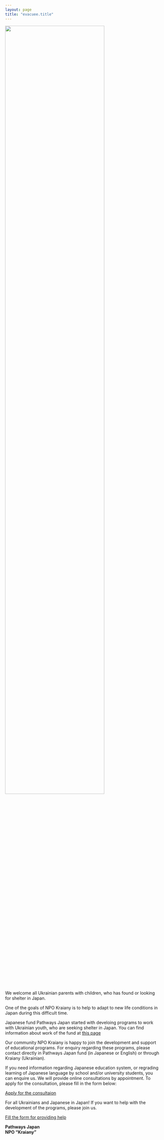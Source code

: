 ```yaml
---
layout: page
title: "evacuee.title"
---
```


<img src="/assets/images/ukraine-japan-logo-1200x715.png" width="80%">

We welcome all Ukrainian parents with children, who has found or looking
for shelter in Japan.

One of the goals of NPO Kraiany is to help to adapt to new life
conditions in Japan during this difficult time.

Japanese fund Pathways Japan started with develoing programs to work
with Ukrainian youth, who are seeking shelter in Japan. You can find
information about work of the fund at [this page](https://pathways-j.org/newstopics)

Our community NPO Kraiany is happy to join the development and support
of educational programs. For enquiry regarding these programs, please
contact directly in Pathways Japan fund (in Japanese or English) or
through Kraiany (Ukrainian).

If you need information regarding Japanese education system, or
regrading learning of Japanese language by school and/or university
students, you can enquire us. We will provide online consultations by
appointment. To apply for the consultation, please fill in the form
below:


  <a
  href="https://docs.google.com/forms/d/1b3phT242xZrFsYDFWFxYatslbzmtlMEy0NRhbMI-pPg/formrestricted?edit_requested=true"
  class="btn btn-success"> Apply for the consultaion</a>


For all Ukrainians and Japanese in Japan! If you want to help with the
development of the programs, please join us.

<a
href="https://docs.google.com/forms/d/1CIkiMMc0Tbh2E5M6ODMUYd5THyxwcFtw4H5stVAgmJQ/viewform?ts=62317465&edit_requested=true"
class="btn btn-success">Fill the form for providing help</a>

**Pathways Japan** <br>**NPO “Kraiany”**
